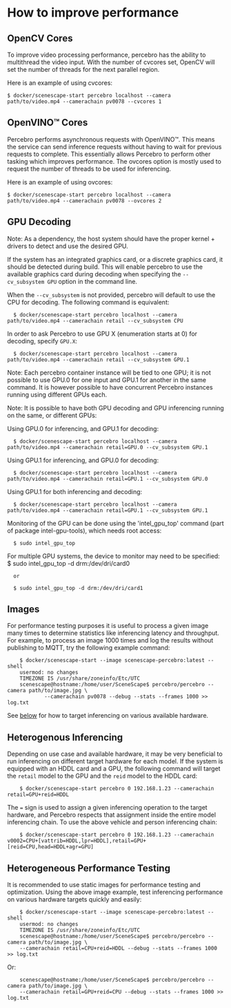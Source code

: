 # How to improve performance

## OpenCV Cores
To improve video processing performance, percebro has the ability to multithread the video input. With the number of cvcores set, OpenCV will set the number
of threads for the next parallel region.

Here is an example of using cvcores:

    $ docker/scenescape-start percebro localhost --camera path/to/video.mp4 --camerachain pv0078 --cvcores 1

## OpenVINO™ Cores
Percebro performs asynchronous requests with OpenVINO™. This means the service can send inference requests without having to wait for previous
requests to complete. This essentially allows Percebro to perform other tasking which improves performance. The ovcores option
is mostly used to request the number of threads to be used for inferencing.

Here is an example of using ovcores:

    $ docker/scenescape-start percebro localhost --camera path/to/video.mp4 --camerachain pv0078 --ovcores 2

## GPU Decoding

Note: As a dependency, the host system should have the proper kernel + drivers to detect and use the desired GPU.

If the system has an integrated graphics card, or a discrete graphics card, it should be detected during build.
This will enable percebro to use the available graphics card during decoding when specifying the `--cv_subsystem GPU` option in the command line.

When the `--cv_subsystem` is not provided, percebro will default to use the CPU for decoding. The following command is equivalent:

      $ docker/scenescape-start percebro localhost --camera path/to/video.mp4 --camerachain retail --cv_subsystem CPU

In order to ask Percebro to use GPU X (enumeration starts at 0) for decoding, specify `GPU.X`:

      $ docker/scenescape-start percebro localhost --camera path/to/video.mp4 --camerachain retail --cv_subsystem GPU.1

Note: Each percebro container instance will be tied to one GPU; it is not possible to use GPU.0 for one input and GPU.1 for another in the same command. It is however possible to have concurrent Percebro instances running using different GPUs each.

Note: It is possible to have both GPU decoding and GPU inferencing running on the same, or different GPUs:

Using GPU.0 for inferencing, and GPU.1 for decoding:

      $ docker/scenescape-start percebro localhost --camera path/to/video.mp4 --camerachain retail=GPU.0 --cv_subsystem GPU.1

Using GPU.1 for inferencing, and GPU.0 for decoding:

      $ docker/scenescape-start percebro localhost --camera path/to/video.mp4 --camerachain retail=GPU.1 --cv_subsystem GPU.0

Using GPU.1 for both inferencing and decoding:

      $ docker/scenescape-start percebro localhost --camera path/to/video.mp4 --camerachain retail=GPU.1 --cv_subsystem GPU.1

Monitoring of the GPU can be done using the 'intel_gpu_top' command (part of package intel-gpu-tools), which needs root access:

      $ sudo intel_gpu_top

For multiple GPU systems, the device to monitor may need to be specified:
      $ sudo intel_gpu_top -d drm:/dev/dri/card0

      or

      $ sudo intel_gpu_top -d drm:/dev/dri/card1

## Images

For performance testing purposes it is useful to process a given image many times to determine statistics like inferencing latency and throughput. For example, to process an image 1000 times and log the results without publishing to MQTT, try the following example command:

        $ docker/scenescape-start --image scenescape-percebro:latest --shell
        usermod: no changes
        TIMEZONE IS /usr/share/zoneinfo/Etc/UTC
        scenescape@hostname:/home/user/SceneScape$ percebro/percebro --camera path/to/image.jpg \
                --camerachain pv0078 --debug --stats --frames 1000 >> log.txt

See [below](#heterogeneous-performance-testing) for how to target inferencing on various available hardware.

## Heterogenous Inferencing

Depending on use case and available hardware, it may be very beneficial to run inferencing on different target hardware for each model. If the system is equipped with an HDDL card and a GPU, the following command will target the `retail` model to the GPU and the `reid` model to the HDDL card:

        $ docker/scenescape-start percebro 0 192.168.1.23 --camerachain retail=GPU+reid=HDDL

The `=` sign is used to assign a given inferencing operation to the target hardware, and Percebro respects that assignment inside the entire model inferencing chain. To use the above vehicle and person inferencing chain:

        $ docker/scenescape-start percebro 0 192.168.1.23 --camerachain v0002=CPU+[vattrib=HDDL,lpr=HDDL],retail=GPU+[reid=CPU,head=HDDL+agr=GPU]

## Heterogeneous Performance Testing

It is recommended to use static images for performance testing and optimization. Using the above image example, test inferencing performance on various hardware targets quickly and easily:


        $ docker/scenescape-start --image scenescape-percebro:latest --shell
        usermod: no changes
        TIMEZONE IS /usr/share/zoneinfo/Etc/UTC
        scenescape@hostname:/home/user/SceneScape$ percebro/percebro --camera path/to/image.jpg \
        --camerachain retail=CPU+reid=HDDL --debug --stats --frames 1000 >> log.txt

Or:

        scenescape@hostname:/home/user/SceneScape$ percebro/percebro --camera path/to/image.jpg \
        --camerachain retail=GPU+reid=CPU --debug --stats --frames 1000 >> log.txt
